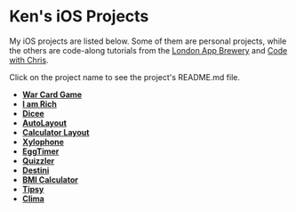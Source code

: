 # Ken's iOS Projects

My iOS projects are listed below. Some of them are personal projects, while the others are code-along tutorials from the [London App Brewery](https://www.appbrewery.co/) and [Code with Chris](https://www.youtube.com/channel/UC2D6eRvCeMtcF5OGHf1-trw).

Click on the project name to see the project's README.md file.

- [**War Card Game**](War%20Card%20Game/README.md)
- [**I am Rich**](I%20am%20Rich/README.md)
- [**Dicee**](Dicee/README.md)
- [**AutoLayout**](AutoLayout/README.md)
- [**Calculator Layout**](Calculator%20Layout/README.md)
- [**Xylophone**](Xylophone/README.md)
- [**EggTimer**](EggTimer/README.md)
- [**Quizzler**](Quizzler/README.md)
- [**Destini**](Destini/README.md)
- [**BMI Calculator**](BMI%20Calculator/README.md)
- [**Tipsy**](Tipsy/README.md)
- [**Clima**](Clima/README.md)

